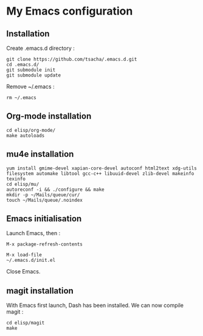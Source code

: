 # My Emacs configuration

## Installation

Create .emacs.d directory :

```
git clone https://github.com/tsacha/.emacs.d.git
cd .emacs.d/
git submodule init
git submodule update
```

Remove ~/.emacs :

```
rm ~/.emacs
```

## Org-mode installation

```
cd elisp/org-mode/
make autoloads
```

## mu4e installation

```
yum install gmime-devel xapian-core-devel autoconf html2text xdg-utils filesystem automake libtool gcc-c++ libuuid-devel zlib-devel makeinfo texinfo
cd elisp/mu/
autoreconf -i && ./configure && make
mkdir -p ~/Mails/queue/cur/
touch ~/Mails/queue/.noindex
```

## Emacs initialisation

Launch Emacs, then :

```
M-x package-refresh-contents

M-x load-file
~/.emacs.d/init.el
```

Close Emacs.

## magit installation

With Emacs first launch, Dash has been installed. We can now compile magit :

```
cd elisp/magit
make
```

